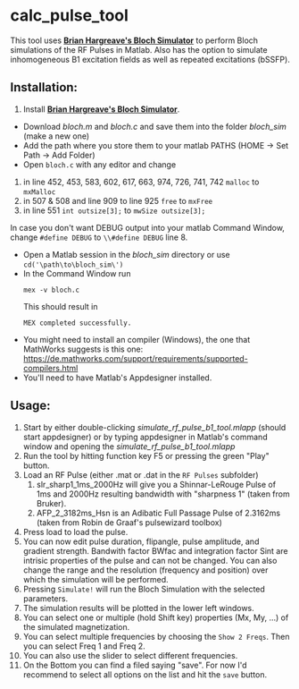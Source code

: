 # calc_pulse_tool
This tool uses  **[Brian Hargreave's Bloch Simulator](http://mrsrl.stanford.edu/~brian/blochsim/)** to perform Bloch simulations of the RF Pulses in Matlab. Also has the option to simulate inhomogeneous B1 excitation fields as well as repeated excitations (bSSFP).

## Installation:
1. Install **[Brian Hargreave's Bloch Simulator](http://mrsrl.stanford.edu/~brian/blochsim/)**.
- Download *bloch.m* and *bloch.c* and save them into the folder *bloch_sim* (make a new one)
- Add the path where you store them to your matlab PATHS (HOME &rarr; Set Path &rarr; Add Folder)
- Open `bloch.c` with any editor and change 
1. in line 452, 453, 583, 602, 617, 663, 974, 726, 741, 742 `malloc`  to `mxMalloc`
2. in 507 & 508 and line 909 to line 925 `free`  to `mxFree`
3. in line 551 `int outsize[3];`  to `mwSize outsize[3];`

In case you don't want DEBUG output into your matlab Command Window, change `#define DEBUG` to `\\#define DEBUG` line 8.


- Open a Matlab session in the *bloch_sim* directory or use `cd('\path\to\bloch_sim\')`
- In the Command Window run
    ```
    mex -v bloch.c
    ```
    This should result in
    ```
    MEX completed successfully.
    ```
- You might need to install an compiler (Windows), the one that MathWorks suggests is this one: https://de.mathworks.com/support/requirements/supported-compilers.html
- You'll need to have Matlab's Appdesigner installed.

## Usage:
1. Start by either double-clicking _simulate_rf_pulse_b1_tool.mlapp_ (should start appdesigner) or by typing appdesigner in Matlab's command window and opening the _simulate_rf_pulse_b1_tool.mlapp_
2. Run the tool by hitting function key F5 or pressing the green "Play" button.
3. Load an RF Pulse (either .mat or .dat in the `RF Pulses` subfolder)
    1. slr_sharp1_1ms_2000Hz will give you a Shinnar-LeRouge Pulse of 1ms and 2000Hz resulting bandwidth with "sharpness 1" (taken from Bruker).
    2. AFP_2_3182ms_Hsn is an Adibatic Full Passage Pulse of 2.3162ms (taken from Robin de Graaf's pulsewizard toolbox)
4. Press load to load the pulse.
5. You can now edit pulse duration, flipangle, pulse amplitude, and gradient strength. Bandwith factor BWfac and integration factor Sint are intrisic properties of the pulse and can not be changed.
You can also change the range and the resolution (frequency and position) over which the simulation will be performed. 
6. Pressing `Simulate!` will run the Bloch Simulation with the selected parameters.
7. The simulation results will be plotted in the lower left windows.
1. You can select one or multiple (hold Shift key) properties (Mx, My, ...) of the simulated magnetization.
2. You can select multiple frequencies by choosing the `Show 2 Freqs`. Then you can select Freq 1 and Freq 2.
3. You can also use the slider to select different frequencies.
8. On the Bottom you can find a filed saying "save". For now I'd recommend to select all options on the list and hit the `save` button.



